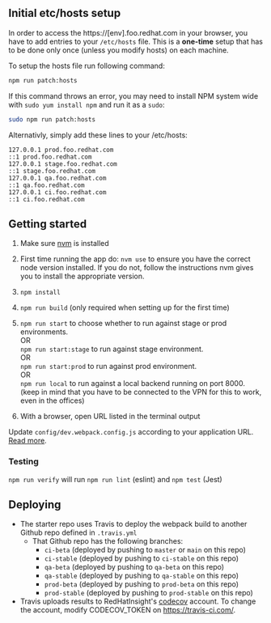 ## Initial etc/hosts setup

In order to access the https://[env].foo.redhat.com in your browser, you have to add entries to your `/etc/hosts` file. This is a **one-time** setup that has to be done only once (unless you modify hosts) on each machine.

To setup the hosts file run following command:

```bash
npm run patch:hosts
```

If this command throws an error, you may need to install NPM system wide with `sudo yum install npm` and run it as a `sudo`:

```bash
sudo npm run patch:hosts
```

Alternativly, simply add these lines to your /etc/hosts:
```
127.0.0.1 prod.foo.redhat.com
::1 prod.foo.redhat.com
127.0.0.1 stage.foo.redhat.com
::1 stage.foo.redhat.com
127.0.0.1 qa.foo.redhat.com
::1 qa.foo.redhat.com
127.0.0.1 ci.foo.redhat.com
::1 ci.foo.redhat.com
```

## Getting started

1. Make sure [nvm](https://github.com/nvm-sh/nvm) is installed

2. First time running the app do: `nvm use` to ensure you have the correct node version installed. If you do not, follow the instructions nvm gives you to install the appropriate version.

3. `npm install`

4. `npm run build` (only required when setting up for the first time)

5. `npm run start` to choose whether to run against stage or prod environments. <br/>
   OR <br/>
   `npm run start:stage` to run against stage environment. <br/>
   OR <br/>
   `npm run start:prod` to run against prod environment. <br/>
   OR <br/>
   `npm run local` to run against a local backend running on port 8000. <br/>
   (keep in mind that you have to be connected to the VPN for this to work, even in the offices)

6. With a browser, open URL listed in the terminal output


Update `config/dev.webpack.config.js` according to your application URL. [Read more](https://github.com/RedHatInsights/frontend-components/tree/master/packages/config#useproxy).

### Testing

`npm run verify` will run `npm run lint` (eslint) and `npm test` (Jest)

## Deploying

- The starter repo uses Travis to deploy the webpack build to another Github repo defined in `.travis.yml`
  - That Github repo has the following branches:
    - `ci-beta` (deployed by pushing to `master` or `main` on this repo)
    - `ci-stable` (deployed by pushing to `ci-stable` on this repo)
    - `qa-beta` (deployed by pushing to `qa-beta` on this repo)
    - `qa-stable` (deployed by pushing to `qa-stable` on this repo)
    - `prod-beta` (deployed by pushing to `prod-beta` on this repo)
    - `prod-stable` (deployed by pushing to `prod-stable` on this repo)
- Travis uploads results to RedHatInsight's [codecov](https://codecov.io) account. To change the account, modify CODECOV_TOKEN on https://travis-ci.com/.
